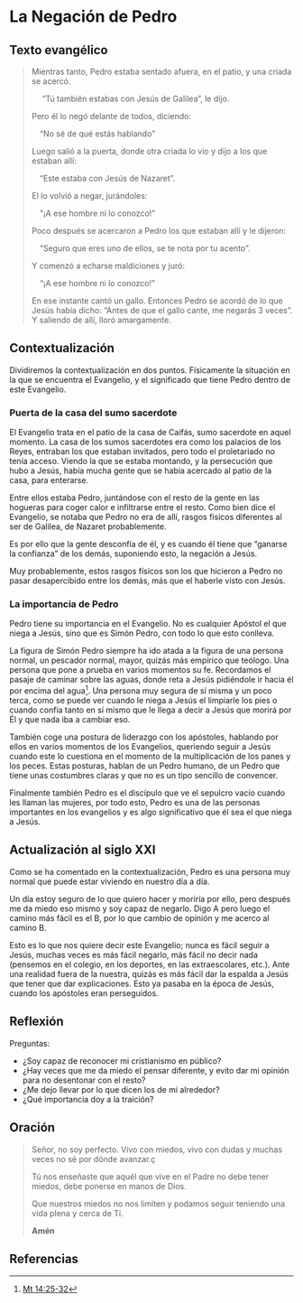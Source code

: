 # La Negación de Pedro

## Texto evangélico

> Mientras tanto, Pedro estaba sentado afuera, en el patio, y una criada se acercó.
>
>&emsp; “Tú también estabas con Jesús de Galilea”, le dijo.
>
> Pero él lo negó delante de todos, diciendo:
>
> &emsp;“No sé de qué estás hablando”
>
> Luego salió a la puerta, donde otra criada lo vio y dijo a los que estaban allí:
>
> &emsp;“Este estaba con Jesús de Nazaret”.
>
>El lo volvió a negar, jurándoles:
>
> &emsp;"¡A ese hombre ni lo conozco!”
>
>Poco después se acercaron a Pedro los que estaban allí y le dijeron:
>
> &emsp;“Seguro que eres uno de ellos, se te nota por tu acento”.
>
>Y comenzó a echarse maldiciones y juró:
>
>&emsp;“¡A ese hombre ni lo conozco!”
>
>En ese instante cantó un gallo. Entonces Pedro se acordó de lo que Jesús había dicho: “Antes de que el gallo cante, me negarás 3 veces”. Y saliendo de allí, lloró amargamente.

## Contextualización

Dividiremos la contextualización en dos puntos. Físicamente la situación en la que se encuentra el Evangelio, y el significado que tiene Pedro dentro de este Evangelio.

### Puerta de la casa del sumo sacerdote

El Evangelio trata en el patio de la casa de Caifás, sumo sacerdote en aquel momento. La casa de los sumos sacerdotes era como los palacios de los Reyes, entraban los que estaban invitados, pero todo el proletariado no tenía acceso. Viendo la que se estaba montando, y la persecución que hubo a Jesús, había mucha gente que se había acercado al patio de la casa, para enterarse.

Entre ellos estaba Pedro, juntándose con el resto de la gente en las hogueras para coger calor e infiltrarse entre el resto. Como bien dice el Evangelio, se notaba que Pedro no era de allí, rasgos físicos diferentes al ser de Galilea, de Nazaret probablemente.

Es por ello que la gente desconfía de él, y es cuando él tiene que “ganarse la confianza” de los demás, suponiendo esto, la negación a Jesús.

Muy probablemente, estos rasgos físicos son los que hicieron a Pedro no pasar desapercibido entre los demás, más que el haberle visto con Jesús.

### La importancia de Pedro

Pedro tiene su importancia en el Evangelio. No es cualquier Apóstol el que niega a Jesús, sino que es Simón Pedro, con todo lo que esto conlleva.

La figura de Simón Pedro siempre ha ido atada a la figura de una persona normal, un pescador normal, mayor, quizás más empírico que teólogo. Una persona que pone a prueba en varios momentos su fe. Recordamos el pasaje de caminar sobre las aguas, donde reta a Jesús pidiéndole ir hacia él por encima del agua[^1]. Una persona muy segura de sí misma y un poco terca, como se puede ver cuando le niega a Jesús el limpiarle los pies o cuando confía tanto en sí mismo que le llega a decir a Jesús que morirá por Él y que nada iba a cambiar eso.

También coge una postura de liderazgo con los apóstoles, hablando por ellos en varios momentos de los Evangelios, queriendo seguir a Jesús cuando este lo cuestiona en el momento de la multiplicación de los panes y los peces. Estas posturas, hablan de un Pedro humano, de un Pedro que tiene unas costumbres claras y que no es un tipo sencillo de convencer.

Finalmente también Pedro es el discípulo que ve el sepulcro vacío cuando les llaman las mujeres, por todo esto, Pedro es una de las personas importantes en los evangelios y es algo significativo que él sea el que niega a Jesús.

## Actualización al siglo XXI

Como se ha comentado en la contextualización, Pedro es una persona muy normal que puede estar viviendo en nuestro día a día.

Un día estoy seguro de lo que quiero hacer y moriría por ello, pero después me da miedo eso mismo y soy capaz de negarlo. Digo A pero luego el camino más fácil es el B, por lo que cambio de opinión y me acerco al camino B.

Esto es lo que nos quiere decir este Evangelio; nunca es fácil seguir a Jesús, muchas veces es más fácil negarlo, más fácil no decir nada (pensemos en el colegio, en los deportes, en las extraescolares, etc.). Ante una realidad fuera de la nuestra, quizás es más fácil dar la espalda a Jesús que tener que dar explicaciones. Esto ya pasaba en la época de Jesús, cuando los apóstoles eran perseguidos.

## Reflexión

Preguntas:

- ¿Soy capaz de reconocer mi cristianismo en público?
- ¿Hay veces que me da miedo el pensar diferente, y evito dar mi opinión para no desentonar con el resto?
- ¿Me dejo llevar por lo que dicen los de mi alrededor?
- ¿Qué importancia doy a la traición?

## Oración

>Señor, no soy perfecto. Vivo con miedos, vivo con dudas y muchas veces no sé por dónde avanzar.ç
>
>Tú nos enseñaste que aquél que vive en el Padre no debe tener miedos, debe ponerse en manos de Dios.
>
>Que nuestros miedos no nos limiten y podamos seguir teniendo una vida plena y cerca de Ti.
>
>**Amén**

## Referencias

[^1]: [Mt 14:25-32](./bibliografia.html#mateo-1425-32)